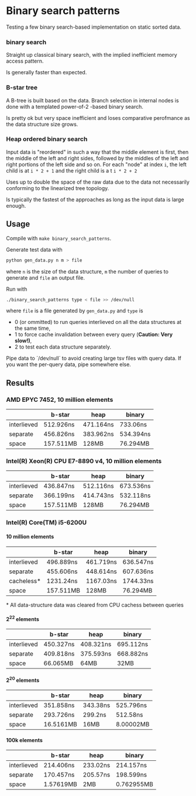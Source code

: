 # Binary search patterns

Testing a few binary search-based implementation on static sorted  data.

### binary search

Straight up classical binary search, with the implied inefficient memory access pattern.

Is generally faster than expected.

### B-star tree

A B-tree is built based on the data. Branch selection in internal nodes is done with a templated power-of-2 -based binary search.

Is pretty ok but very space inefficient and loses comparative perofmance as the data structure size grows.

### Heap ordered binary search

Input data is "reordered" in such a way that the middle element is first, then the middle of the left and right sides, followed by the middles of the left and right portions of the left side and so on. For each "node" at index `i`, the left child is at `i * 2 + 1` and the right child is a t `i * 2 + 2`

Uses up to double the space of the raw data due to the data not necessarily conforming to the linearized tree topology.

Is typically the fastest of the approaches as long as the input data is large enough.

## Usage

Compile with `make binary_search_patterns`.

Generate test data with 

```bash
python gen_data.py n m > file
```

where `n` is the size of the data structure, `m` the number of queries to generate and `file` an output file.

Run with

```bash
./binary_search_patterns type < file >> /dev/null
```

where `file` is a file generated by `gen_data.py` and `type` is

* 0 (or ommitted) to run queries interlieved on all the data structures at the same time,
* 1 to force cache invalidation between every query (**Caution: Very slow!)**,
* 2 to test each data structure separately.

Pipe data to ´/dev/null´ to avoid creating large tsv files with query data. If you want the per-query data, pipe somewhere else.

## Results

### AMD EPYC 7452, 10 million elements

|             | b-star    |heap       | binary   |
|-------------|-----------|-----------|----------|
| interlieved | 512.926ns | 471.164ns | 733.06ns |
| separate    | 456.826ns | 383.962ns | 534.394ns|
| space       | 157.511MB | 128MB     | 76.294MB |

### Intel(R) Xeon(R) CPU E7-8890 v4, 10 million elements

|             | b-star    |heap       | binary   |
|-------------|-----------|-----------|----------|
| interlieved | 436.847ns | 512.116ns | 673.536ns|
| separate    | 366.199ns | 414.743ns | 532.118ns|
| space       | 157.511MB | 128MB     | 76.294MB |

### Intel(R) Core(TM) i5-6200U

#### 10 million elements

|             | b-star    |heap       | binary   |
|-------------|-----------|-----------|----------|
| interlieved | 496.889ns | 461.719ns | 636.547ns|
| separate    | 455.606ns | 448.614ns | 607.636ns|
| cacheless*  | 1231.24ns	| 1167.03ns	| 1744.33ns|
| space       | 157.511MB | 128MB     | 76.294MB |

\* All data-structure data was cleared from CPU cachess between queries

#### 2<sup>22</sup> elements

|             | b-star    |heap       | binary   |
|-------------|-----------|-----------|----------|
| interlieved | 450.327ns | 408.321ns | 695.112ns|
| separate    | 409.818ns | 375.593ns | 668.882ns|
| space       | 66.065MB  | 64MB      | 32MB     |

#### 2<sup>20</sup> elements

|             | b-star    |heap       | binary   |
|-------------|-----------|-----------|----------|
| interlieved | 351.858ns | 343.38ns  | 525.796ns|
| separate    | 293.726ns | 299.2ns   | 512.58ns |
| space       | 16.5161MB | 16MB      | 8.00002MB|

#### 100k elements

|             | b-star    |heap       | binary    |
|-------------|-----------|-----------|-----------|
| interlieved | 214.406ns | 233.02ns  | 214.157ns |
| separate    | 170.457ns | 205.57ns  | 198.599ns |
| space       | 1.57619MB | 2MB       | 0.762955MB|


